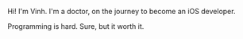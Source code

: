 Hi! I'm Vinh.
I'm a doctor, on the journey to become an iOS developer.

Programming is hard. Sure, but it worth it. 
